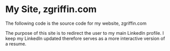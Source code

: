 # My Site, zgriffin.com
The following code is the source code for my website, zgriffin.com

The purpose of this site is to redirect the user to my main LinkedIn profile. I keep my LinkedIn updated therefore serves as a more interactive version of a resume.

